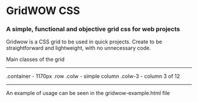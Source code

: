 # GridWOW CSS

### A simple, functional and objective grid css for web projects



Gridwow is a CSS grid to be used in quick projects. Create to be straightforward and lightweight, with no unnecessary code.

Main classes of the grid

--------------------------------------------

.container - 1170px
.row
.colw - simple column
.colw-3 - column 3 of 12

--------------------------------------------

An example of usage can be seen in the gridwow-example.html file

